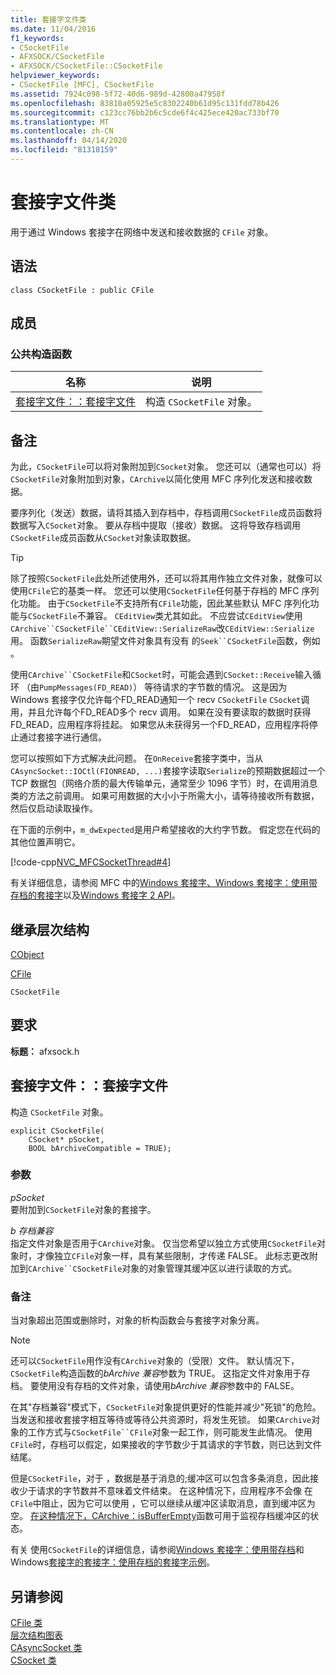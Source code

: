 ```yaml
---
title: 套接字文件类
ms.date: 11/04/2016
f1_keywords:
- CSocketFile
- AFXSOCK/CSocketFile
- AFXSOCK/CSocketFile::CSocketFile
helpviewer_keywords:
- CSocketFile [MFC], CSocketFile
ms.assetid: 7924c098-5f72-40d6-989d-42800a47958f
ms.openlocfilehash: 83810a05925e5c8302240b61d95c131fdd78b426
ms.sourcegitcommit: c123cc76bb2b6c5cde6f4c425ece420ac733bf70
ms.translationtype: MT
ms.contentlocale: zh-CN
ms.lasthandoff: 04/14/2020
ms.locfileid: "81318159"
---
```

# <a name="csocketfile-class"></a>套接字文件类

用于通过 Windows 套接字在网络中发送和接收数据的 `CFile` 对象。

## <a name="syntax"></a>语法

```
class CSocketFile : public CFile
```

## <a name="members"></a>成员

### <a name="public-constructors"></a>公共构造函数

|名称|说明|
|----------|-----------------|
|[套接字文件：：套接字文件](#csocketfile)|构造 `CSocketFile` 对象。|

## <a name="remarks"></a>备注

为此，`CSocketFile`可以将对象附加到`CSocket`对象。 您还可以（通常也可以）将`CSocketFile`对象附加到对象，`CArchive`以简化使用 MFC 序列化发送和接收数据。

要序列化（发送）数据，请将其插入到存档中，存档调用`CSocketFile`成员函数将数据写入`CSocket`对象。 要从存档中提取（接收）数据。 这将导致存档调用`CSocketFile`成员函数从`CSocket`对象读取数据。

> [!TIP]
> 除了按照`CSocketFile`此处所述使用外，还可以将其用作独立文件对象，就像可以使用`CFile`它的基类一样。 您还可以使用`CSocketFile`任何基于存档的 MFC 序列化功能。 由于`CSocketFile`不支持所有`CFile`功能，因此某些默认 MFC 序列化功能与`CSocketFile`不兼容。 `CEditView`类尤其如此。 不应尝试`CEditView`使用`CArchive``CSocketFile``CEditView::SerializeRaw`改`CEditView::Serialize`用。 函数`SerializeRaw`期望文件对象具有没有 的`Seek``CSocketFile`函数，例如 。

使用`CArchive``CSocketFile`和`CSocket`时，可能会遇到`CSocket::Receive`输入循环 （由`PumpMessages(FD_READ)`） 等待请求的字节数的情况。 这是因为 Windows 套接字仅允许每个FD_READ通知一个 recv `CSocketFile` `CSocket`调用，并且允许每个FD_READ多个 recv 调用。 如果在没有要读取的数据时获得FD_READ，应用程序将挂起。 如果您从未获得另一个FD_READ，应用程序将停止通过套接字进行通信。

您可以按照如下方式解决此问题。 在`OnReceive`套接字类中，当从`CAsyncSocket::IOCtl(FIONREAD, ...)`套接字读取`Serialize`的预期数据超过一个 TCP 数据包（网络介质的最大传输单元，通常至少 1096 字节）时，在调用消息类的方法之前调用。 如果可用数据的大小小于所需大小，请等待接收所有数据，然后仅启动读取操作。

在下面的示例中，`m_dwExpected`是用户希望接收的大约字节数。 假定您在代码的其他位置声明它。

[!code-cpp[NVC_MFCSocketThread#4](../../mfc/reference/codesnippet/cpp/csocketfile-class_1.cpp)]

有关详细信息，请参阅 MFC 中的[Windows 套接字](../../mfc/windows-sockets-in-mfc.md)[、Windows 套接字：使用带存档的套接字](../../mfc/windows-sockets-using-sockets-with-archives.md)以及[Windows 套接字 2 API](/windows/win32/WinSock/windows-sockets-start-page-2)。

## <a name="inheritance-hierarchy"></a>继承层次结构

[CObject](../../mfc/reference/cobject-class.md)

[CFile](../../mfc/reference/cfile-class.md)

`CSocketFile`

## <a name="requirements"></a>要求

**标题：** afxsock.h

## <a name="csocketfilecsocketfile"></a><a name="csocketfile"></a>套接字文件：：套接字文件

构造 `CSocketFile` 对象。

```
explicit CSocketFile(
    CSocket* pSocket,
    BOOL bArchiveCompatible = TRUE);
```

### <a name="parameters"></a>参数

*pSocket*<br/>
要附加到`CSocketFile`对象的套接字。

*b 存档兼容*<br/>
指定文件对象是否用于`CArchive`对象。 仅当您希望以独立方式使用`CSocketFile`对象时，才像独立`CFile`对象一样，具有某些限制，才传递 FALSE。 此标志更改附加到`CArchive``CSocketFile`对象的对象管理其缓冲区以进行读取的方式。

### <a name="remarks"></a>备注

当对象超出范围或删除时，对象的析构函数会与套接字对象分离。

> [!NOTE]
> 还可以`CSocketFile`用作没有`CArchive`对象的（受限）文件。 默认情况下，`CSocketFile`构造函数的*bArchive 兼容*参数为 TRUE。 这指定文件对象用于存档。 要使用没有存档的文件对象，请使用*bArchive 兼容*参数中的 FALSE。

在其"存档兼容"模式下，`CSocketFile`对象提供更好的性能并减少"死锁"的危险。 当发送和接收套接字相互等待或等待公共资源时，将发生死锁。 如果`CArchive`对象的工作方式与`CSocketFile``CFile`对象一起工作，则可能发生此情况。 使用`CFile`时，存档可以假定，如果接收的字节数少于其请求的字节数，则已达到文件结尾。

但是`CSocketFile`，对于 ，数据是基于消息的;缓冲区可以包含多条消息，因此接收少于请求的字节数并不意味着文件结束。 在这种情况下，应用程序不会像 在`CFile`中阻止，因为它可以使用 ，它可以继续从缓冲区读取消息，直到缓冲区为空。 [在这种情况下，CArchive：isBufferEmpty](../../mfc/reference/carchive-class.md#isbufferempty)函数可用于监视存档缓冲区的状态。

有关 使用`CSocketFile`的详细信息，请参阅[Windows 套接字：使用带存档](../../mfc/windows-sockets-using-sockets-with-archives.md)和 Windows[套接字的套接字：使用存档的套接字示例](../../mfc/windows-sockets-example-of-sockets-using-archives.md)。

## <a name="see-also"></a>另请参阅

[CFile 类](../../mfc/reference/cfile-class.md)<br/>
[层次结构图表](../../mfc/hierarchy-chart.md)<br/>
[CAsyncSocket 类](../../mfc/reference/casyncsocket-class.md)<br/>
[CSocket 类](../../mfc/reference/csocket-class.md)
